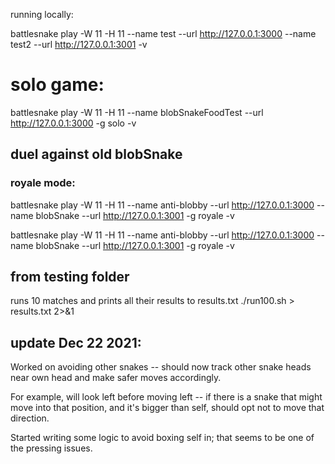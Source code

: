 running locally:

battlesnake play -W 11 -H 11 --name test --url http://127.0.0.1:3000 --name test2 --url http://127.0.0.1:3001 -v


# solo game:

battlesnake play -W 11 -H 11 --name blobSnakeFoodTest --url http://127.0.0.1:3000 -g solo -v

## duel against old blobSnake
### royale mode:

battlesnake play -W 11 -H 11 --name anti-blobby --url http://127.0.0.1:3000 --name blobSnake --url http://127.0.0.1:3001 -g royale -v


battlesnake play -W 11 -H 11 --name anti-blobby --url http://127.0.0.1:3000 --name blobSnake --url http://127.0.0.1:3001 -g royale -v

## from testing folder
runs 10 matches and prints all their results to results.txt
./run100.sh > results.txt 2>&1



## update Dec 22 2021:

Worked on avoiding other snakes -- should now track other snake heads near own head and make safer moves accordingly.

For example, will look left before moving left -- if there is a snake that might move into that position, and it's bigger than self, should opt not to move that direction.

Started writing some logic to avoid boxing self in; that seems to be one of the pressing issues.
